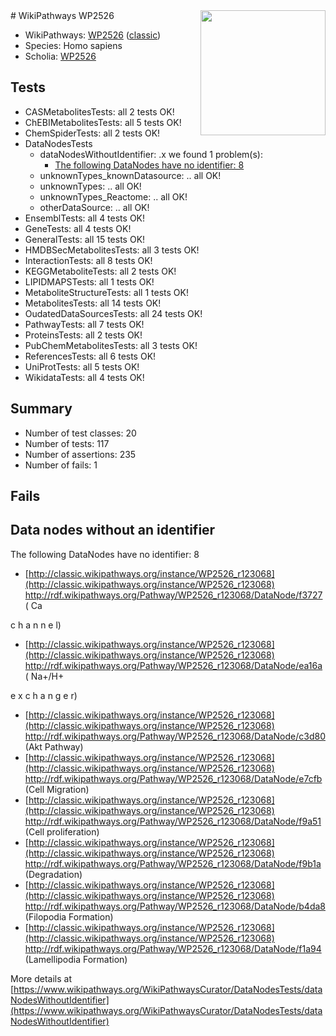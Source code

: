 <img style="float: right; width: 200px" src="https://upload.wikimedia.org/wikipedia/commons/thumb/8/83/Wplogo_with_text_500.png/640px-Wplogo_with_text_500.png" />
# WikiPathways WP2526

* WikiPathways: [WP2526](https://wikipathways.org/pathways/WP2526) ([classic](https://classic.wikipathways.org/instance/WP2526))
* Species: Homo sapiens
* Scholia: [WP2526](https://scholia.toolforge.org/wikipathways/WP2526)
## Tests
* CASMetabolitesTests: all 2 tests OK!
* ChEBIMetabolitesTests: all 5 tests OK!
* ChemSpiderTests: all 2 tests OK!
* DataNodesTests
    * dataNodesWithoutIdentifier: .x we found 1 problem(s):
        * [The following DataNodes have no identifier: 8](#d2d32fa7)
    * unknownTypes_knownDatasource: .. all OK!
    * unknownTypes: .. all OK!
    * unknownTypes_Reactome: .. all OK!
    * otherDataSource: .. all OK!
* EnsemblTests: all 4 tests OK!
* GeneTests: all 4 tests OK!
* GeneralTests: all 15 tests OK!
* HMDBSecMetabolitesTests: all 3 tests OK!
* InteractionTests: all 8 tests OK!
* KEGGMetaboliteTests: all 2 tests OK!
* LIPIDMAPSTests: all 1 tests OK!
* MetaboliteStructureTests: all 1 tests OK!
* MetabolitesTests: all 14 tests OK!
* OudatedDataSourcesTests: all 24 tests OK!
* PathwayTests: all 7 tests OK!
* ProteinsTests: all 2 tests OK!
* PubChemMetabolitesTests: all 3 tests OK!
* ReferencesTests: all 6 tests OK!
* UniProtTests: all 5 tests OK!
* WikidataTests: all 4 tests OK!


## Summary

* Number of test classes: 20
* Number of tests: 117
* Number of assertions: 235
* Number of fails: 1

## Fails

<a name="d2d32fa7" />

## Data nodes without an identifier

The following DataNodes have no identifier: 8

* [http://classic.wikipathways.org/instance/WP2526_r123068](http://classic.wikipathways.org/instance/WP2526_r123068) http://rdf.wikipathways.org/Pathway/WP2526_r123068/DataNode/f3727 (
Ca

c
h
a
n
n
e
l)
* [http://classic.wikipathways.org/instance/WP2526_r123068](http://classic.wikipathways.org/instance/WP2526_r123068) http://rdf.wikipathways.org/Pathway/WP2526_r123068/DataNode/ea16a (
Na+/H+

e
x
c
h
a
n
g
e
r)
* [http://classic.wikipathways.org/instance/WP2526_r123068](http://classic.wikipathways.org/instance/WP2526_r123068) http://rdf.wikipathways.org/Pathway/WP2526_r123068/DataNode/c3d80 (Akt
Pathway)
* [http://classic.wikipathways.org/instance/WP2526_r123068](http://classic.wikipathways.org/instance/WP2526_r123068) http://rdf.wikipathways.org/Pathway/WP2526_r123068/DataNode/e7cfb (Cell Migration)
* [http://classic.wikipathways.org/instance/WP2526_r123068](http://classic.wikipathways.org/instance/WP2526_r123068) http://rdf.wikipathways.org/Pathway/WP2526_r123068/DataNode/f9a51 (Cell proliferation)
* [http://classic.wikipathways.org/instance/WP2526_r123068](http://classic.wikipathways.org/instance/WP2526_r123068) http://rdf.wikipathways.org/Pathway/WP2526_r123068/DataNode/f9b1a (Degradation)
* [http://classic.wikipathways.org/instance/WP2526_r123068](http://classic.wikipathways.org/instance/WP2526_r123068) http://rdf.wikipathways.org/Pathway/WP2526_r123068/DataNode/b4da8 (Filopodia
Formation)
* [http://classic.wikipathways.org/instance/WP2526_r123068](http://classic.wikipathways.org/instance/WP2526_r123068) http://rdf.wikipathways.org/Pathway/WP2526_r123068/DataNode/f1a94 (Lamellipodia
Formation)


More details at [https://www.wikipathways.org/WikiPathwaysCurator/DataNodesTests/dataNodesWithoutIdentifier](https://www.wikipathways.org/WikiPathwaysCurator/DataNodesTests/dataNodesWithoutIdentifier)

